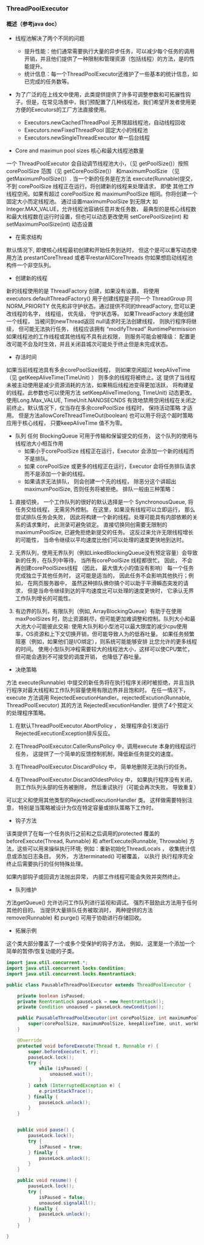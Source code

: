 ### ThreadPoolExecutor

#### 概述（参考java doc）

* 线程池解决了两个不同的问题
  * 提升性能：他们通常需要执行大量的异步任务，可以减少每个任务的调用开销，并且他们提供了一种限制和管理资源（包括线程）的方法，是的性能提升。
  * 统计信息：每一个ThreadPoolExecutor还维护了一些基本的统计信息，如已完成的任务数等。
  
* 为了广泛的在上线文中使用，此类提供提供了许多可调整参数和可拓展性钩子。但是，在常见场景中，我们预配置了几种线程池，我们希望开发者使用更
方便的Executors的工厂方法直接使用。
  * Executors.newCachedThreadPool 无界限超线程池，自动线程回收
  * Executors.newFixedThreadPool 固定大小的线程池
  * Executors.newSingleThreadExecutor 单一后台线程
  
* Core and maximun pool sizes 核心和最大线程池数量

一个 ThreadPoolExecutor 会自动调节线程池大小，（见 getPoolSize()）按照 corePoolSize  范围（见 getCorePoolSize()） 和maximumPoolSzie
（见 getMaximumPoolSize()）. 当一个新的任务是在方法 execute(Runnable)提交， 不到 corePoolSize 线程正在运行。将创建新的线程来处理请求， 即使
其他工作线程空闲。如果有超过 corePoolSize 和 maximumPoolSize 相同。你将创建一个固定大小而定线程池。 通过设置maximumPoolSize 到无限大 如
Integer.MAX_VALUE，允许线程池容纳任意并发任务数， 最典型的是核心线程数和最大线程数在运行时设置，但也可以动态更改使用
setCorePoolSize(int) 和 setMaximumPoolSize(int) 动态设置

* 在需求结构

默认情况下, 即使核心线程最初创建和开始任务到达时， 但这个是可以重写动态使用方法 prestartCoreThread 或者平restarAllCoreThreads 
你如果想启动线程池构件一个非空队列。


* 创建新的线程

新的线程使用的是 ThreadFactory 创建，如果没有设置， 将使用executors.defaultThreadFactory() 用于创建线程是子同一个 ThreadGroup 同
NORM_PRIORITY 优先和非守护状态。通过提供不同的threadFactory, 您可以更改线程的名字， 线程组， 优先级， 守护状态等。 如果ThreadFactory
未能创建一个线程， 当被问到newThread返回 null请求时无法创建线程， 则执行程序将继续， 但可能无法执行任务， 线程应该拥有 “modifyThread”
RuntimePermission 如果线程池的工作线程或其他线程不具有此权限， 则服务可能会被降级： 配置更改可能不会及时生效，并且关闭县城次可能处于终止但是未完成状态。


* 存活时间

如果当前线程池具有多余corePoolSize线程， 则如果空闲超过 keepAliveTime （见 getKeepAliveTime(TimeUnit) ） 则多余的线程将被终止。这
提供了当线程未被主动使用是减少资源消耗的方法，如果稍后线程池变得更加活跃， 将构建星的线程。此参数也可以使用方法 setKeepAliveTime(long, TimeUnit)
动态更改。 使用Long.Max_VALUE, TimeUnit.NANOSECNDS 有效地禁用空闲线程在关闭之前终止。默认情况下，仅当存在多余corePoolSize 线程时， 保持活动策略
才适用。 但是方法allowCoreThreadTimeOut(boolean) 也可以用于将这个超时策略应用于核心线程， 只要keepAliveTime 值不为零。

* 队列
任何 BlockingQueue 可用于传输和保留提交的任务， 这个队列的使用与线程池大小相互作用
  * 如果小于corePoolSize 线程正在运行，Executor 会添加一个新的线程而不是排队。
  * 如果 corePoolSize 或更多的线程正在运行，Executor 会将任务排队请求而不是添加一个新的线程。
  * 如果请求无法排队， 则会创建一个先的线程， 除恶分这个讲超出maximumPoolSize, 否则任务将被拒绝。
排队一般由三种策略：

1. 直接切换， 一个工作队列的很好的默认选择是一个 SynchronousQueue, 将任务交给线程， 无需另外控制。 在这里，如果没有线程可以立即运行， 那么
尝试排队任务会失败， 因此将构建一个新的线程。处理可能具有内部依赖的关系的请求集时， 此测录可避免锁定。 直接切换同创需要无限制的maximumPoolSize,
已避免拒绝新提交的任务。 这反过来允许无限线程增长的可能性， 当命令继续以平均速度比他们可以处理的速度更快地到达时。

2. 无界队列，使用无界队列（例如LinkedBlockingQueue没有预定容量）会导致新的任务，在队列中等待， 当所有corePoolSize 线程都很忙。 因此，
不会再创建corePoolSizes线程 （因此， 最大值大小的值没有影响） 每一个任务完成独立于其他任务时， 这可能是适当的， 因此任务不会影响其他执行；例如，
在网页服务器中， 虽然这种排队佛你搞个可以助于平滑瞬态突发的请求， 但是当命令继续到达的平均速度比可以处理的速度更快时， 它承认无界工作队列增长的可能性。

3. 有边界的队列，有限队列（例如, ArrayBlockingQueue）有助于在使用 maxPoolSizes 时，防止资源耗尽，但可能更加难调整和控制。队列大小和最大池大小可能彼此交易:
使用大队列和小型池可以最大限度的减少cpu使用率，OS资源和上下文切换开销，但可能导致人为的低吞吐量。 如果任务频繁阻塞（例如，如果他们是I/O绑定），则系统可能能够安排
比您允许的更多线程的时间。 使用小型队列冲程需要较大的线程池大小，这样可以使CPU繁忙，但可能会遇到不可接受的调度开销， 也降低了吞吐量。


* 决绝策略

方法 execute(Runnable) 中提交的新任务将在执行程序关闭时被拒绝，并且当执行程序对最大线程和工作队列容量使用有限边界并且饱和时。 在任一情况下，
execute 方法调用 RejectedExecutionHandler。rejectedExcution(Runnable, ThreadPoolExecutor) 其的方法 RejectedExecutionHandler. 
提供了4个预定义的处理程序策略。

1. 在默认ThreadPoolExecutor.AbortPolicy ， 处理程序会引发运行RejectedExecutionException排斥反应。

2. 在ThreadPoolExecutor.CallerRunsPolicy 中，调用execute 本身的线程运行任务， 这提供了一个简单的反馈控制机制，降低新任务提交的速度。

3. 在ThreadPoolExecutor.DiscardPolicy 中， 简单地删除无法执行的任务。

4. 在ThreadPoolExecutor.DiscardOldestPolicy 中， 如果执行程序没有关闭， 则工作队列头部的任务被删除， 然后重试执行（可能会再次失败， 导致重复）

可以定义和使用其他类型的RejectedExecutionHandler 类。 这样做需要特别注意， 特别是当策略被设计为仅在特定容量或排队策略下工作时。

* 钩子方法

该类提供了在每一个任务执行之前和之后调用的protected 覆盖的 beforeExecute(Thread, Runnable) 和 afterExecute(Runnable, Throwable) 
方法，这些可以用来操纵执行环境; 例如：重新初始化ThreadLocals ， 收集统计信息或添加日志条目。 另外， 方法terminated() 可被覆盖， 以执行
执行程序完全终止后需要执行的任何特殊处理。

如果内部钩子或回调方法抛出异常， 内部工作线程可能会失败并突然终止。

* 队列维护

方法getQueue() 允许访问工作队列进行监视和调试。 强烈不鼓励此方法用于任何其他的目的。 当提供大量排队任务被取消时， 两种提供的方法 remove(Runnable)
和 purge() 可用于协助进行存储回收。 

* 拓展示例

这个类大部分覆盖了一个或多个受保护的钩子方法， 例如， 这里是一个添加一个简单的暂停/恢复功能的子类。
```java
import java.util.concurrent.*;
import java.util.concurrent.locks.Condition;
import java.util.concurrent.locks.ReentrantLock;

public class PausableThreadPoolExecutor extends ThreadPoolExecutor {

    private boolean isPaused;
    private ReentrantLock pauseLock = new ReentrantLock();
    private Condition unoaused = pauseLock.newCondition();

    public PausableThreadPoolExecutor(int corePoolSize, int maximumPoolSize, long keepAliveTime, TimeUnit unit, BlockingQueue<Runnable> workQueue, ThreadFactory threadFactory, RejectedExecutionHandler handler) {
        super(corePoolSize, maximumPoolSize, keepAliveTime, unit, workQueue, threadFactory, handler);
    }

    @Override
    protected void beforeExecute(Thread t, Runnable r) {
        super.beforeExecute(t, r);
        pauseLock.lock();
        try {
            while (isPaused) {
                unoaused.wait();
            }
        } catch (InterruptedException e) {
            e.printStackTrace();
        } finally {
            pauseLock.unlock();
        }
    }


    public void pause() {
        pauseLock.lock();
        try {
            isPaused = true;
        } finally {
            pauseLock.unlock();
        }
    }

    public void resume() {
        pauseLock.lock();
        try {
            isPaused = false;
            unoaused.signalAll();
        } finally {
            pauseLock.unlock();
        }
    }

}
``` 



